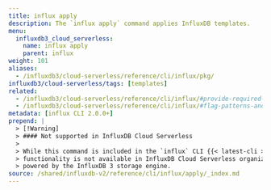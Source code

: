 ```yaml
---
title: influx apply
description: The `influx apply` command applies InfluxDB templates.
menu:
  influxdb3_cloud_serverless:
    name: influx apply
    parent: influx
weight: 101
aliases:
  - /influxdb3/cloud-serverless/reference/cli/influx/pkg/
influxdb3/cloud-serverless/tags: [templates]
related:
  - /influxdb3/cloud-serverless/reference/cli/influx/#provide-required-authentication-credentials, influx CLI—Provide required authentication credentials
  - /influxdb3/cloud-serverless/reference/cli/influx/#flag-patterns-and-conventions, influx CLI—Flag patterns and conventions
metadata: [influx CLI 2.0.0+]
prepend: |
  > [!Warning]
  > #### Not supported in InfluxDB Cloud Serverless
  > 
  > While this command is included in the `influx` CLI {{< latest-cli >}}, this
  > functionality is not available in InfluxDB Cloud Serverless organizations
  > powered by the InfluxDB 3 storage engine.
source: /shared/influxdb-v2/reference/cli/influx/apply/_index.md
---
```


<!-- The content of this page is located at
// SOURCE content/shared/influxdb-v2/reference/cli/influx/apply/_index.md -->
